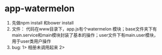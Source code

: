 # app-watermelon
1. 先做npm install 和bower install
2. 文件：
代码在www目录下，app.js有个watermelon 模块；base文件夹下有main.service和main模块封装了基本的操作；user文件下有main.user模块，用于user类用户操作
3. bug: 1> 相册未调用起来 2>
